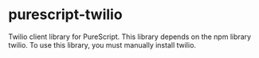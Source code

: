 # purescript-twilio

Twilio client library for PureScript. This library depends on the npm library
twilio. To use this library, you must manually install twilio.
